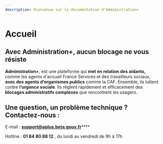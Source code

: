 ```yaml
---
description: Bienvenue sur la documentation d'Administration+
---
```


# Accueil

## Avec Administration+, aucun blocage ne vous résiste

**Administration+**, est une plateforme qui **met en relation des aidants,** comme les agents d'accueil France Services et des travailleurs sociaux, **avec des agents d’organismes publics** comme la CAF. Ensemble, ils luttent contre **l’urgence sociale**. Ils règlent rapidement et efficacement des **blocages administratifs complexes** que rencontrent les usagers. 

## Une question, un problème technique ? Contactez-nous :

E-mail : [**support@aplus.beta.gouv.fr**](mailto:support@aplus.beta.gouv.fr)\*\*\*\*

Hotline : **01 84 80 88 12** , du lundi au vendredi de 9h à 17h 

